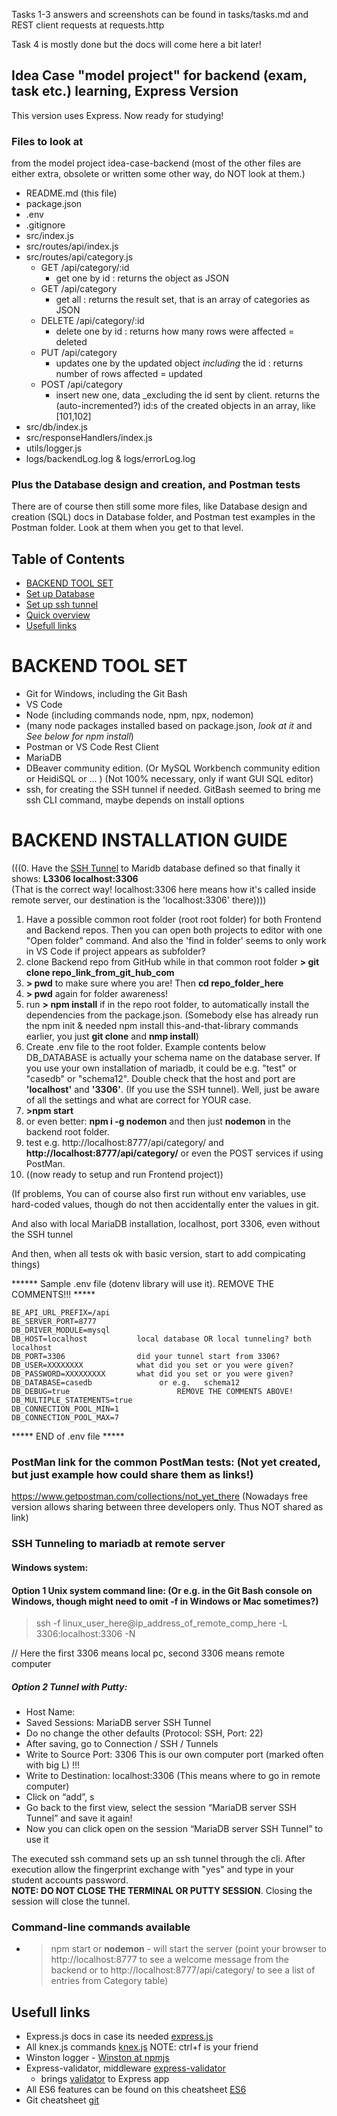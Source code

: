Tasks 1-3 answers and screenshots can be found in tasks/tasks.md and REST client requests at requests.http

Task 4 is mostly done but the docs will come here a bit later!

## Idea Case "model project" for backend (exam, task etc.) learning, Express Version
This version uses Express. Now ready for studying!

### Files to look at 
from the model project idea-case-backend (most of the other files are either extra, obsolete or written some other way, do NOT look at them.)

- README.md      (this file)
- package.json
- .env
- .gitignore
- src/index.js
- src/routes/api/index.js
- src/routes/api/category.js
  - GET /api/category/:id       
    - get one by id : returns the object as JSON
  - GET /api/category           
    - get all : returns the result set, that is an array of categories as JSON
  - DELETE /api/category/:id    
    - delete one by id : returns how many rows were affected = deleted
  - PUT /api/category           
    - updates one by the updated object _including_ the id : returns number of rows affected = updated
  - POST /api/category          
    - insert new one, data _excluding the id sent by client. returns the (auto-incremented?) id:s of the created objects in an array, like [101,102] 
- src/db/index.js
- src/responseHandlers/index.js
- utils/logger.js
- logs/backendLog.log  &  logs/errorLog.log

### Plus the Database design and creation, and Postman tests

There are of course then still some more files, like Database design and creation (SQL) docs in Database folder, and Postman test examples in the Postman folder.
Look at them when you get to that level.

## Table of Contents

- [BACKEND TOOL SET](#backend-tool-set)
- [Set up Database](#set-up-database)
- [Set up ssh tunnel](#set-up-ssh-tunnel)
- [Quick overview](#quick-overview)
- [Usefull links](#usefull-links)

# BACKEND TOOL SET
 - Git for Windows, including the Git Bash
 - VS Code
 - Node (including commands node, npm, npx, nodemon)  
 - (many node packages installed based on package.json, *look at it* and *See below for npm install*)
 - Postman or VS Code Rest Client
 - MariaDB 
 - DBeaver community edition. (Or MySQL Workbench community edition or HeidiSQL or ... ) (Not 100% necessary, only if want GUI SQL editor)
 - ssh, for creating the SSH tunnel if needed. GitBash seemed to bring me ssh CLI command, maybe depends on install options

# BACKEND INSTALLATION GUIDE

(((0.  Have the [SSH Tunnel](#SSH-Tunneling-to-mariadb-at-remote-server) to Maridb database defined so that finally it shows:  **L3306 localhost:3306**     
(That is the correct way! localhost:3306 here means how it's called inside remote server, our destination is the 'localhost:3306' there))))
  1. Have a possible common root folder (root root folder) for both Frontend and Backend repos. Then you can open both projects to editor with one "Open folder" command. And also the 'find in folder' seems to only work in VS Code if project appears as subfolder? 
  1. clone Backend repo from GitHub while in that common root folder
  **> git clone repo_link_from_git_hub_com**
  1. **> pwd** to make sure where you are!  Then **cd repo_folder_here**
  1. **> pwd** again for folder awareness! 
  1. run **> npm install** if in the repo root folder, to automatically install the dependencies from the package.json. (Somebody else has already run the npm init & needed npm install this-and-that-library commands earlier, you just **git clone** and **nmp install**)
  1. Create .env file to the root folder. Example contents below
    DB_DATABASE is actually your schema name on the database server. If you use your own installation of mariadb, it could be e.g. "test" or "casedb" or "schema12". Double check that the host and port are **'localhost'** and **'3306'**. (If you use the SSH tunnel).
    Well, just be aware of all the settings and what are correct for YOUR case.
  1. **>npm start**
  1. or even better: **npm i -g nodemon**   and then just **nodemon** in the backend root folder. 
  1. test e.g. http://localhost:8777/api/category/ and **http://localhost:8777/api/category/** 
     or even the POST services if using PostMan.
  1. ((now ready to setup and run Frontend project))

  (If problems, You can of course also first run without env variables, use hard-coded values, though do not then accidentally enter the values in git.

  And also with local MariaDB installation, localhost, port 3306, even without the SSH tunnel
  
  And then, when all tests ok with basic version, start to add compicating things)

****** Sample .env file (dotenv library will use it). REMOVE THE COMMENTS!!! *****
```
BE_API_URL_PREFIX=/api
BE_SERVER_PORT=8777
DB_DRIVER_MODULE=mysql
DB_HOST=localhost           local database OR local tunneling? both localhost
DB_PORT=3306                did your tunnel start from 3306?
DB_USER=XXXXXXXX            what did you set or you were given?
DB_PASSWORD=XXXXXXXXX       what did you set or you were given?
DB_DATABASE=casedb               or e.g.   schema12
DB_DEBUG=true                        REMOVE THE COMMENTS ABOVE!
DB_MULTIPLE_STATEMENTS=true
DB_CONNECTION_POOL_MIN=1
DB_CONNECTION_POOL_MAX=7
```

*****  END of .env file   *****

### PostMan link for the common PostMan tests:  (Not yet created, but just example how could share them as links!)

https://www.getpostman.com/collections/not_yet_there  (Nowadays free version allows sharing between three developers only. Thus NOT shared as link)

### SSH Tunneling to mariadb at remote server
	
#### Windows system: <br>
 
#### Option 1 Unix system command line: (Or e.g. in the Git Bash console on Windows, though might need to omit -f in Windows or Mac sometimes?)<br>
  > ssh -f linux_user_here@ip_address_of_remote_comp_here -L 3306:localhost:3306 -N

  // Here the first 3306 means local pc, second 3306 means remote computer

 ##### Option 2 Tunnel with Putty: <br>
 - Host Name: <IP address here>		
 - Saved Sessions: MariaDB server SSH Tunnel <br>
 - Do no change the other defaults (Protocol: SSH, Port: 22) <br>
 - After saving, go to Connection / SSH / Tunnels <br>
 - Write to Source Port: 3306          This is our own computer port (marked often with big L) !!! <br>         
 - Write to Destination: localhost:3306 (This means where to go in remote computer) <br> 
 - Click on “add”, s
 - Go back to the first view, select the session “MariaDB server SSH Tunnel” and save it again! <br>
 - Now you can click open on the session “MariaDB server SSH Tunnel” to use it <br>

The executed ssh command sets up an ssh tunnel through the cli. After execution allow the fingerprint exchange with "yes" and type in your student accounts password.<br>
**NOTE: DO NOT CLOSE THE TERMINAL OR PUTTY SESSION**. Closing the session will close the tunnel.

### Command-line commands available
* > npm start or **nodemon** - will start the server (point your browser to http://localhost:8777 to see a welcome message from the backend or to http://localhost:8777/api/category/ to see a list of entries from Category table)

## Usefull links

* Express.js docs in case its needed [express.js](https://expressjs.com/)
* All knex.js commands [knex.js](https://knexjs.org/) NOTE: ctrl+f is your friend
* Winston logger - [Winston at npmjs](https://www.npmjs.com/package//winston)
* Express-validator, middleware [express-validator](https://express-validator.github.io/docs) 
  * brings [validator](https://www.npmjs.com/package/validator) to Express app
* All ES6 features can be found on this cheatsheet [ES6](https://gist.github.com/vasco3/22b09ef0ca5e0f8c5996)
* Git cheatsheet [git](https://www.git-tower.com/blog/git-cheat-sheet)
